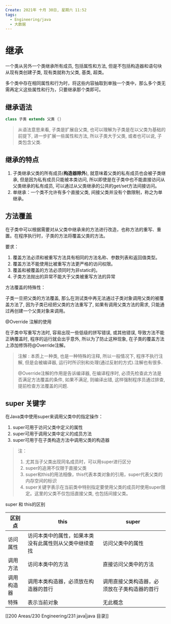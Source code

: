 ```yaml
---
Create: 2021年 十月 30日, 星期六 11:52
tags: 
  - Engineering/java
  - 大数据
---
```






# 继承

一个类从另外一个类继承所有成员, 包括属性和方法, 但是不包括构造器和语句块从现有类创建子类, 现有类就称为父类, 基类, 超类。

多个类中存在相同属性和行为时，将这些内容抽取到单独一个类中，那么多个类无需再定义这些属性和行为，只要继承那个类即可。

## 继承语法

```java
class 子类 extends 父类 {}
```

> 从语法意思来看, 子类是扩展自父类, 也可以理解为子类是在以父类为基础的前提下, 进一步扩展一些属性和方法, 所以子类大于父类, 或者也可以说, 子类包含父类.

## 继承的特点

1. 子类继承父类的所有成员(**构造器除外**), 就意味着父类的私有成员也会被子类继承, 但是因为私有成员只能被本类访问, 所以即使是在子类中也不能直接访问从父类继承的私有成员, 可以通过从父类继承的公共的get/set方法间接访问。
2. 单继承：一个类不允许有多个直接父类, 间接父类并没有个数限制，称之为单继承。

## 方法覆盖

在子类中可以根据需要对从父类中继承来的方法进行改造，也称方法的重写、重置。在程序执行时，子类的方法将覆盖父类的方法。

要求：

1. 覆盖方法必须和被重写方法具有相同的方法名称、参数列表和返回值类型。
2. 覆盖方法不能使用比被重写方法更严格的访问权限。
3. 覆盖和被覆盖的方法必须同时为非static的。
4. 子类方法抛出的异常不能大于父类被重写方法的异常

方法覆盖的特殊性：

子类一旦把父类的方法覆盖, 那么在测试类中再无法通过子类对象调用父类的被覆盖方法了, 因为子类已经把父类的方法重写了, 如果有调用父类方法的需求, 只能通过再创建一个父类对象来调用。



@Override 注解的使用

在子类中写重写方法时, 容易出现一些低级的拼写错误, 或其他错误, 导致方法不能正确覆盖时, 程序的运行就会出乎意外, 所以为了防止这种现象, 在子类的覆盖方法上添加修饰符@Override注解。

> 注解 : 本质上一种类, 也是一种特殊的注释, 所以一般情况下,  程序不执行注解, 但是会被编译器, 运行时所识别和处理(通过反射的方式).注解也有很多.
>
> @Override注解的作用是告诉编译器, 在编译程序时, 必须先检查此方法是否满足方法覆盖的条件, 如果不满足, 则编译出错, 这样强制程序员通过排查, 提前检查方法覆盖的问题.



## super 关键字

在Java类中使用super来调用父类中的指定操作：

1. super可用于访问父类中定义的属性
2. super可用于调用父类中定义的成员方法
3. super可用于在子类构造方法中调用父类的构造器

> 注：
>
> 1. 尤其当子父类出现同名成员时，可以用super进行区分
> 2. super的追溯不仅限于直接父类
> 3. super和this的用法相像，this代表本类对象的引用，super代表父类的内存空间的标识
> 4. super关键字表示在当前类中特别指定要使用父类的成员时使用super限定。这里的父类不仅包括直接父类, 也包括间接父类。



super 和 this的区别

| 区别点     | this                                                   | super                                        |
| ---------- | ------------------------------------------------------ | -------------------------------------------- |
| 访问属性   | 访问本类中的属性，如果本类没有此属性则从父类中继续查找 | 访问父类中的属性                             |
| 调用方法   | 访问本类中的方法                                       | 直接访问父类中的方法                         |
| 调用构造器 | 调用本类构造器，必须放在构造器的首行                   | 调用直接父类构造器，必须放在子类构造器的首行 |
| 特殊       | 表示当前对象                                           | 无此概念                                     |

[[200 Areas/230 Engineering/231 java|java 目录]]